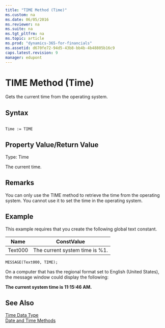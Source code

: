 ```yaml
---
title: "TIME Method (Time)"
ms.custom: na
ms.date: 06/05/2016
ms.reviewer: na
ms.suite: na
ms.tgt_pltfrm: na
ms.topic: article
ms.prod: "dynamics-365-for-financials"
ms.assetid: d670fe72-94d5-43b8-bb4b-4b48805b16c9
caps.latest.revision: 9
manager: edupont
---
```

# TIME Method (Time)
Gets the current time from the operating system.  
  
## Syntax  
  
```  
  
Time := TIME  
```  
  
## Property Value/Return Value  
 Type: Time  
  
 The current time.  
  
## Remarks  
 You can only use the TIME method to retrieve the time from the operating system. You cannot use it to set the time in the operating system.  
  
## Example  
 This example requires that you create the following global text constant.  
  
|Name|ConstValue|  
|----------|----------------|  
|Text000|The current system time is %1.|  
  
```  
MESSAGE(Text000, TIME);  
```  
  
 On a computer that has the regional format set to English \(United States\), the message window could display the following:  
  
 **The current system time is 11:15:46 AM.**  
  
## See Also  
 [Time Data Type](../datatypes/devenv-Time-Data-Type.md)   
 [Date and Time Methods](devenv-Date-and-Time-Methods.md)